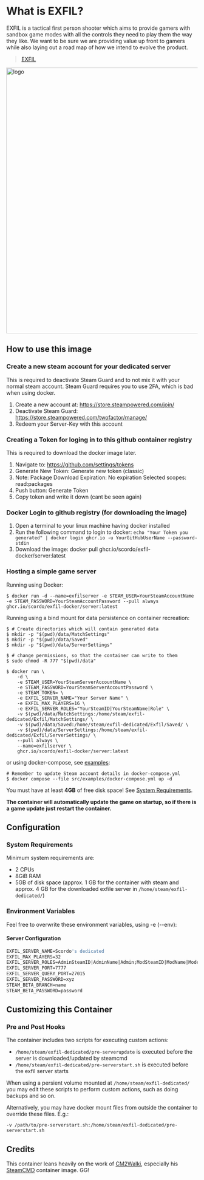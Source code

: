# What is EXFIL?

EXFIL is a tactical first person shooter which aims to provide gamers with sandbox game modes with all the controls they need to play them the way they like. We want to be sure we are providing value up front to gamers while also laying out a road map of how we intend to evolve the product.

> [EXFIL](https://store.steampowered.com/app/860020/EXFIL/)

<img src="https://www.misultin.com/img/exfil-military.jpg" alt="logo" width="700"/>

## How to use this image

### Create a new steam account for your dedicated server

This is required to deactivate Steam Guard and to not mix it with your normal steam account.
Steam Guard requires you to use 2FA, which is bad when using docker.

1. Create a new account at: https://store.steampowered.com/join/
2. Deactivate Steam Guard: https://store.steampowered.com/twofactor/manage/
3. Redeem your Server-Key with this account

### Creating a Token for loging in to this github container registry

This is required to download the docker image later.

1. Navigate to: <https://github.com/settings/tokens>
2. Generate New Token: Generate new token (classic)
3. Note: Package Download
 Expiration: No expiration
 Selected scopes: read:packages
4. Push button: Generate Token
5. Copy token and write it down (cant be seen again)

### Docker Login to github registry (for downloading the image)

1. Open a terminal to your linux machine having docker installed
2. Run the following command to login to docker: ```echo "Your Token you generated" | docker login ghcr.io -u YourGitHubUserName --password-stdin```
3. Download the image: docker pull ghcr.io/scordo/exfil-docker/server:latest

### Hosting a simple game server

Running using Docker:

```console
$ docker run -d --name=exfilserver -e STEAM_USER=YourSteamAccountName -e STEAM_PASSWORD=YourSteamAccountPassword --pull always ghcr.io/scordo/exfil-docker/server:latest
```

Running using a bind mount for data persistence on container recreation:

```console
$ # Create directories which will contain generated data
$ mkdir -p "$(pwd)/data/MatchSettings"
$ mkdir -p "$(pwd)/data/Saved"
$ mkdir -p "$(pwd)/data/ServerSettings"

$ # change permissions, so that the container can write to them
$ sudo chmod -R 777 "$(pwd)/data"

$ docker run \
    -d \
    -e STEAM_USER=YourSteamServerAccountName \
    -e STEAM_PASSWORD=YourSteamServerAccountPassword \
    -e STEAM_TOKEN= \
    -e EXFIL_SERVER_NAME="Your Server Name" \
    -e EXFIL_MAX_PLAYERS=16 \
    -e EXFIL_SERVER_ROLES="YourSteamID|YourSteamName|Role" \
    -v $(pwd)/data/MatchSettings:/home/steam/exfil-dedicated/Exfil/MatchSettings/ \
    -v $(pwd)/data/Saved:/home/steam/exfil-dedicated/Exfil/Saved/ \
    -v $(pwd)/data/ServerSettings:/home/steam/exfil-dedicated/Exfil/ServerSettings/ \
    --pull always \
    --name=exfilserver \
    ghcr.io/scordo/exfil-docker/server:latest
```

or using docker-compose, see [examples](src/examples/docker-compose.yml):

```console
# Remember to update Steam account details in docker-compose.yml
$ docker compose --file src/examples/docker-compose.yml up -d
```

You must have at least **4GB** of free disk space! See [System Requirements](./#system-requirements).

**The container will automatically update the game on startup, so if there is a game update just restart the container.**

## Configuration

### System Requirements

Minimum system requirements are:

* 2 CPUs
* 8GiB RAM
* 5GB of disk space (approx. 1 GB for the container with steam and approx. 4 GB for the downloaded exfile server in `/home/steam/exfil-dedicated/`)

### Environment Variables

Feel free to overwrite these environment variables, using -e (--env):

#### Server Configuration

```dockerfile
EXFIL_SERVER_NAME=Scordo's dedicated                                            (The server name)
EXFIL_MAX_PLAYERS=32                                                            (The max. amount of players)
EXFIL_SERVER_ROLES=AdminSteamID|AdminName|Admin;ModSteamID|ModName|Moderator    (Server roles separated by ; and each entry with steamid|playername|role, where role can be Admin or Moderator)
EXFIL_SERVER_PORT=7777                                                          (The port the server is running on)
EXFIL_SERVER_QUERY_PORT=27015                                                   (The query port used by the server)
EXFIL_SERVER_PASSWORD=xyz                                                       (The optional server password)
STEAM_BETA_BRANCH=name                                                          (optional beta branch to use)
STEAM_BETA_PASSWORD=password                                                    (optional beta password to use)
```

## Customizing this Container

### Pre and Post Hooks

The container includes two scripts for executing custom actions:

* `/home/steam/exfil-dedicated/pre-serverupdate` is executed before the server is downloaded/updated by steamcmd
* `/home/steam/exfil-dedicated/pre-serverstart.sh` is executed before the exfil server starts

When using a persient volume mounted at `/home/steam/exfil-dedicated/` you may edit these scripts to perform custom actions, such as doing backups and so on.

Alternatively, you may have docker mount files from outside the container to override these files. E.g.:

```console
-v /path/to/pre-serverstart.sh:/home/steam/exfil-dedicated/pre-serverstart.sh
```

## Credits

This container leans heavily on the work of [CM2Walki](https://github.com/CM2Walki/), especially his [SteamCMD](https://github.com/CM2Walki/steamcmd) container image. GG!